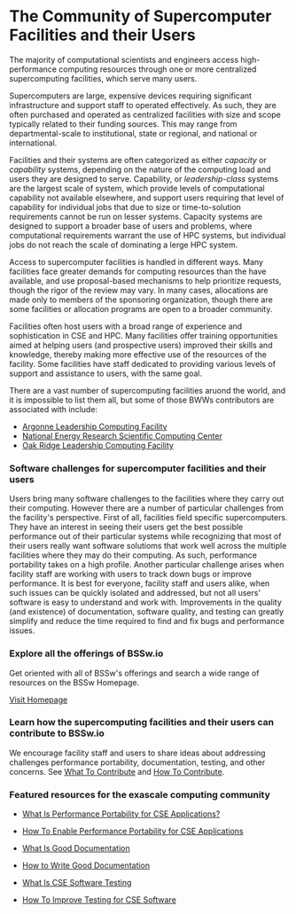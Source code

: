 # The Community of Supercomputer Facilities and their Users

The majority of computational scientists and engineers access high-performance computing resources through one or more centralized supercomputing facilities, which serve many users.

Supercomputers are large, expensive devices requiring significant infrastructure and support staff to operated effectively.  As such, they are often purchased and operated as centralized facilities with size and scope typically related to their funding sources.  This may range from departmental-scale to institutional, state or regional, and national or international.

Facilities and their systems are often categorized as either *capacity* or *capability* systems, depending on the nature of the computing load and users they are designed to serve.  Capability, or *leadership-class* systems are the largest scale of system, which provide levels of computational capability not available elsewhere, and support users requiring that level of capability for individual jobs that due to size or time-to-solution requirements cannot be run on lesser systems.  Capacity systems are designed to support a broader base of users and problems, where computational requirements warrant the use of HPC systems, but individual jobs do not reach the scale of dominating a lerge HPC system.

Access to supercomputer facilities is handled in different ways. Many facilities face greater demands for computing resources than the have available, and use proposal-based mechanisms to help prioritize requests, though the rigor of the review may vary.  In many cases, allocations are made only to members of the sponsoring organization, though there are some facilities or allocation programs are open to a broader community.

Facilities often host users with a broad range of experience and sophistication in CSE and HPC.  Many facilities offer training opportunities aimed at helping users (and prospective users) improved their skills and knowledge, thereby making more effective use of the resources of the facility.  Some facilities have staff dedicated to providing various levels of support and assistance to users, with the same goal.

There are a vast number of supercomputing facilities aruond the world, and it is impossible to list them all, but some of those BWWs contributors are associated with include:
<!---
       These could point to the facility pages proper, or to a BSSw "sub-community" page that makes more specific connections between that facility and BSSw content
--->
- [Argonne Leadership Computing Facility](http://www.alcf.anl.gov/)
- [National Energy Research Scientific Computing Center](http://www.nersc.gov/)
- [Oak Ridge Leadership Computing Facility](https://www.olcf.ornl.gov/)

### Software challenges for supercomputer facilities and their users

Users bring many software challenges to the facilities where they carry out their computing.  However there are a number of particular challenges from the facility's perspective.  First of all, facilities field specific supercomputers.  They have an interest in seeing their users get the best possible performance out of their particular systems while recognizing that most of their users really want software solutioms that work well across the multiple facilities where they may do their computing.  As such, performance portability takes on a high profile.  Another particular challenge arises when facility staff are working with users to track down bugs or improve performance.  It is best for everyone, facility staff and users alike, when such issues can be quickly isolated and addressed, but not all users' software is easy to understand and work with.  Improvements in the quality (and existence) of documentation, software quality, and testing can greatly simplify and reduce the time required to find and fix bugs and performance issues.

### Explore all the offerings of BSSw.io

Get oriented with all of BSSw's offerings and search a wide range of resources on the BSSw Homepage.

[Visit Homepage](../Homepage.md)

### Learn how the supercomputing facilities and their users can  contribute to BSSw.io

We encourage facility staff and users to share ideas about addressing challenges performance portability, documentation, testing, and other concerns. See [What To Contribute](../WhatToContribute.md) and [How To Contribute](../HowToContribute.md).

### Featured resources for the exascale computing community

* [What Is Performance Portability for CSE Applications?](../../CuratedContent/WhatIsPerfPortabilityForCseApps.md)

* [How To Enable Performance Portability for CSE Applications](../../CuratedContent/HowToEnablePerfPortabilityForCseApps.md)

* [What Is Good Documentation](../../CuratedContent/WhatIsGoodDocumentation.md)

* [How to Write Good Documentation](../../CuratedContent/HowToWriteGoodDocumentation.md)

* [What Is CSE Software Testing](../../CuratedContent/WhatIsCseSwTesting.md)

* [How To Improve Testing for CSE Software](../../CuratedContent/HowToImproveTestingForCseSw.md)

<!---
Publish: yes
--->
